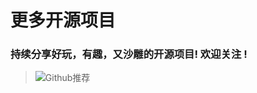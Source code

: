 # 更多开源项目

### 持续分享好玩，有趣，又沙雕的开源项目!   欢迎关注 !

> ![Github推荐](https://gitee.com/ShaoxiongDu/imageBed/raw/master/GithubShareQR.jpg)

